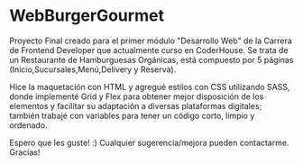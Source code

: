 # WebBurgerGourmet

Proyecto Final creado para el primer módulo "Desarrollo Web" de la Carrera de Frontend Developer que actualmente curso en CoderHouse.
Se trata de un Restaurante de Hamburguesas Orgánicas, está compuesto por 5 páginas (Inicio,Sucursales,Menú,Delivery y Reserva). 

Hice la maquetación con HTML y agregué estilos con CSS utilizando SASS, donde implementé Grid y Flex para obtener mejor disposición de los 
elementos y facilitar su adaptación a diversas plataformas digitales; también trabajé con variables para tener un código corto, limpio y ordenado.

Espero que les guste! :) 
Cualquier sugerencia/mejora pueden contactarme. 
Gracias!
